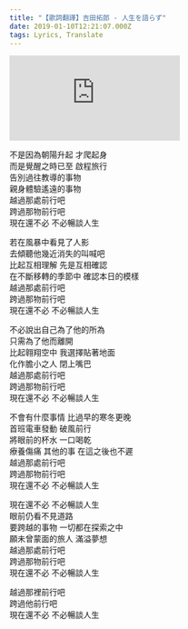 ```yaml
---
title: "【歌詞翻譯】吉田拓郎 - 人生を語らず"
date: 2019-01-10T12:21:07.000Z
tags: Lyrics, Translate
---
```


<iframe src="https://www.youtube.com/embed/zJIdBFIBePM" frameborder="0" allow="accelerometer; autoplay; clipboard-write; encrypted-media; gyroscope; picture-in-picture" allowfullscreen></iframe>

不是因為朝陽升起 才爬起身
<br>而是覺醒之時已至 啟程旅行
<br>告別過往教導的事物
<br>親身體驗遙遠的事物
<br>越過那處前行吧
<br>跨過那物前行吧
<br>現在還不必 不必暢談人生

若在風暴中看見了人影
<br>去傾聽他幾近消失的叫喊吧
<br>比起互相理解 先是互相確認
<br>在不斷移轉的季節中 確認本日的模樣
<br>越過那處前行吧
<br>跨過那物前行吧
<br>現在還不必 不必暢談人生

不必說出自己為了他的所為
<br>只需為了他而離開
<br>比起翱翔空中 我選擇貼著地面
<br>化作膽小之人 閉上嘴巴
<br>越過那處前行吧
<br>跨過那物前行吧
<br>現在還不必 不必暢談人生

不會有什麼事情 比過早的寒冬更晚
<br>首班電車發動 破風前行
<br>將眼前的杯水 一口喝乾
<br>療養傷痛 其他的事 在這之後也不遲
<br>越過那處前行吧
<br>跨過那物前行吧
<br>現在還不必 不必暢談人生

現在還不必 不必暢談人生
<br>眼前仍看不見道路
<br>要跨越的事物 一切都在探索之中
<br>願未曾蒙面的旅人 滿溢夢想
<br>越過那處前行吧
<br>跨過那物前行吧
<br>現在還不必 不必暢談人生

越過那裡前行吧
<br>跨過他前行吧
<br>現在還不必 不必暢談人生

